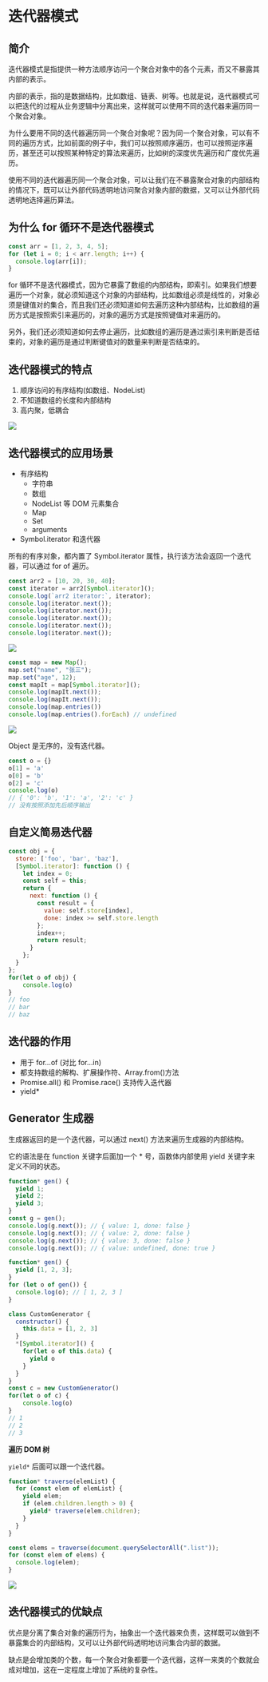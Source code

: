 # 迭代器模式

## 简介

迭代器模式是指提供一种方法顺序访问一个聚合对象中的各个元素，而又不暴露其内部的表示。

内部的表示，指的是数据结构，比如数组、链表、树等。也就是说，迭代器模式可以把迭代的过程从业务逻辑中分离出来，这样就可以使用不同的迭代器来遍历同一个聚合对象。

为什么要用不同的迭代器遍历同一个聚合对象呢？因为同一个聚合对象，可以有不同的遍历方式，比如前面的例子中，我们可以按照顺序遍历，也可以按照逆序遍历，甚至还可以按照某种特定的算法来遍历，比如树的深度优先遍历和广度优先遍历。

使用不同的迭代器遍历同一个聚合对象，可以让我们在不暴露聚合对象的内部结构的情况下，既可以让外部代码透明地访问聚合对象内部的数据，又可以让外部代码透明地选择遍历算法。

## 为什么 for 循环不是迭代器模式

```js
const arr = [1, 2, 3, 4, 5];
for (let i = 0; i < arr.length; i++) {
  console.log(arr[i]);
}
```

for 循环不是迭代器模式，因为它暴露了数组的内部结构，即索引。如果我们想要遍历一个对象，就必须知道这个对象的内部结构，比如数组必须是线性的，对象必须是键值对的集合，而且我们还必须知道如何去遍历这种内部结构，比如数组的遍历方式是按照索引来遍历的，对象的遍历方式是按照键值对来遍历的。

另外，我们还必须知道如何去停止遍历，比如数组的遍历是通过索引来判断是否结束的，对象的遍历是通过判断键值对的数量来判断是否结束的。

## 迭代器模式的特点

1. 顺序访问的有序结构(如数组、NodeList)
2. 不知道数组的长度和内部结构
3. 高内聚，低耦合

![](imgs/2023-07-25-23-06-27.png)

## 迭代器模式的应用场景

- 有序结构
  - 字符串
  - 数组
  - NodeList 等 DOM 元素集合
  - Map
  - Set
  - arguments
- Symbol.iterator 和迭代器

所有的有序对象，都内置了 Symbol.iterator 属性，执行该方法会返回一个迭代器，可以通过 for of 遍历。

```js
const arr2 = [10, 20, 30, 40];
const iterator = arr2[Symbol.iterator]();
console.log(`arr2 iterator:`, iterator);
console.log(iterator.next());
console.log(iterator.next());
console.log(iterator.next());
console.log(iterator.next());
console.log(iterator.next()); 
```

![](imgs/2023-07-25-23-23-19.png)

```js
const map = new Map();
map.set("name", "张三");
map.set("age", 12);
const mapIt = map[Symbol.iterator]();
console.log(mapIt.next());
console.log(mapIt.next());
console.log(map.entries()) 
console.log(map.entries().forEach) // undefined
```
![](imgs/2023-07-25-23-30-33.png)


Object 是无序的，没有迭代器。

```js
const o = {}
o[1] = 'a'
o[0] = 'b'
o[2] = 'c'
console.log(o)
// { '0': 'b', '1': 'a', '2': 'c' } 
// 没有按照添加先后顺序输出
```

## 自定义简易迭代器

```js
const obj = {
  store: ['foo', 'bar', 'baz'],
  [Symbol.iterator]: function () {
    let index = 0;
    const self = this;
    return {
      next: function () {
        const result = {
          value: self.store[index],
          done: index >= self.store.length
        };
        index++;
        return result;
      }
    };
  }
};
for(let o of obj) {
    console.log(o)
}
// foo
// bar
// baz
```

## 迭代器的作用

- 用于 for...of (对比 for...in)
- 都支持数组的解构、扩展操作符、Array.from()方法
- Promise.all() 和 Promise.race() 支持传入迭代器
- yield*

## Generator 生成器

生成器返回的是一个迭代器，可以通过 next() 方法来遍历生成器的内部结构。

它的语法是在 function 关键字后面加一个 * 号，函数体内部使用 yield 关键字来定义不同的状态。

```js
function* gen() {
  yield 1;
  yield 2;
  yield 3;
}
const g = gen();
console.log(g.next()); // { value: 1, done: false }
console.log(g.next()); // { value: 2, done: false }
console.log(g.next()); // { value: 3, done: false }
console.log(g.next()); // { value: undefined, done: true }
```

```js
function* gen() {
  yield [1, 2, 3];
}
for (let o of gen()) {
  console.log(o); // [ 1, 2, 3 ]
}
```

```js
class CustomGenerator {
  constructor() {
    this.data = [1, 2, 3]
  }
  *[Symbol.iterator]() {
    for(let o of this.data) {
      yield o
    }
  }
}
const c = new CustomGenerator()
for(let o of c) {
    console.log(o) 
}
// 1
// 2
// 3
```

**遍历 DOM 树**

`yield*` 后面可以跟一个迭代器。

```js
function* traverse(elemList) {
  for (const elem of elemList) {
    yield elem;
    if (elem.children.length > 0) {
      yield* traverse(elem.children);
    }
  }
}

const elems = traverse(document.querySelectorAll(".list"));
for (const elem of elems) {
  console.log(elem);
}
```

![](imgs/2023-07-29-21-31-46.png)

## 迭代器模式的优缺点

优点是分离了集合对象的遍历行为，抽象出一个迭代器来负责，这样既可以做到不暴露集合的内部结构，又可以让外部代码透明地访问集合内部的数据。

缺点是会增加类的个数，每一个聚合对象都要一个迭代器，这样一来类的个数就会成对增加，这在一定程度上增加了系统的复杂性。